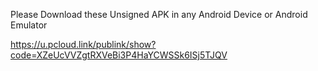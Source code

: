 Please Download these Unsigned APK in any Android Device or Android Emulator 


https://u.pcloud.link/publink/show?code=XZeUcVVZgtRXVeBi3P4HaYCWSSk6ISj5TJQV
